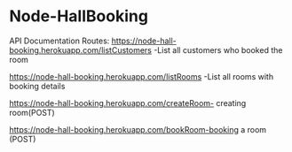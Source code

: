 # Node-HallBooking
API Documentation
Routes:
https://node-hall-booking.herokuapp.com/listCustomers -List all customers who booked the room

https://node-hall-booking.herokuapp.com/listRooms -List all rooms with booking details

https://node-hall-booking.herokuapp.com/createRoom- creating room(POST)

https://node-hall-booking.herokuapp.com/bookRoom-booking a room (POST)
